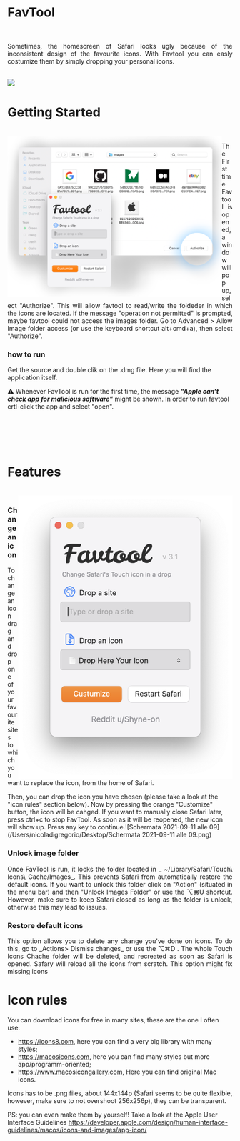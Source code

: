 # FavTool
<br/>
<p align="justify">
Sometimes, the homescreen of Safari looks ugly because of the inconsistent design of the favourite icons. 
With Favtool you can easly costumize them by simply dropping your personal icons.
</p>
<br/>

<img src="images/favtool%20-2.gif" width="1100">




 
# Getting Started 
<br/>

<img align="left" src="images/Screenshot%202021-12-04%20at%2015.25.44.png" width="480">
</p>

<p align="justify">
The First time Favtool is opened, a window will pop up, select "Authorize". This will allow favtool to read/write the foldeder in which the icons are located. If the message "operation not permitted" is prompted, maybe favtool could not access the images folder. Go to Advanced > Allow Image folder access (or use the keyboard shortcut alt+cmd+a), then select "Authorize".

### how to run

Get the source and double clik on the .dmg file. Here you will find the application itself. 

⚠️ Whenever FavTool is run for the first time, the message ***"Apple can’t check app for malicious software"*** might be shown. In order to run favtool crtl-click the app and select "open". 
  
<br/>
<br/> 
 <br/>
 <br/>


# Features
<br/>

<img align="right" src="images/Screenshot%202021-12-05%20at%2000.12.15.png" width="480">


### Change an icon 
<p align="justify">
To change an icon drag and drop one of your favourite sites to which you want to replace the icon, from the home of Safari. 

Then, you can drop the icon you have chosen (please take a look at the "icon rules" section below). Now by pressing the orange "Customize" button, the icon will be cahged. If you want to manually close Safari later, press ctrl+c to stop FavTool. As soon as it will be reopened, the new icon will show up. Press any key to continue.![Schermata 2021-09-11 alle 09](/Users/nicoladigregorio/Desktop/Schermata 2021-09-11 alle 09.png)
</p>

### Unlock image folder 

<p align="justify">
Once FavTool is run, it locks the folder located in _ ~/Library/Safari/Touch\ Icons\ Cache/Images_. This prevents Safari from automatically restore the default icons. If you want to unlock this folder click on "Action" (situated in the menu bar) and then "Unlock Images Folder" or use the ⌥⌘U shortcut. However, make sure to keep Safari closed as long as the folder is unlock, otherwise this may lead to issues.
</p>

### Restore default icons 

<p align="justify">
This option allows you to delete any change you've done on icons. To do this, go to _Actions> Dismiss changes_ or use the ⌥⌘D . The whole Touch Icons Chache folder will be deleted, and recreated as soon as Safari is opened. Safary will reload all the icons from scratch. This option might fix missing icons
</p>


  

# Icon rules

You can download icons for free in many sites, these are the one I often use:

* https://icons8.com, here you can find a very big library with many styles;
* https://macosicons.com, here you can find many styles but more app/programm-oriented;
* https://www.macosicongallery.com, Here you can find original Mac icons.

Icons has to be .png files, about 144x144p (Safari seems to be quite flexible, however, make sure to not overshoot 256x256p), they can be transparent.

PS: you can even make them by yourself!
Take a look at the Apple User Interface Guidelines https://developer.apple.com/design/human-interface-guidelines/macos/icons-and-images/app-icon/ 


